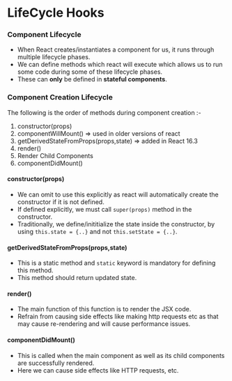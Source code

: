 # LifeCycle Hooks

### Component Lifecycle
- When React creates/instantiates a component for us, it runs
through multiple lifecycle phases.
- We can define methods which react will execute which allows us to run some code
during some of these lifecycle phases.
- These can **only** be defined in **stateful components**.

### Component Creation Lifecycle
The following is the order of methods during component creation :-
1. constructor(props)
2. componentWillMount() => used in older versions of react
2. getDerivedStateFromProps(props,state) => added in React 16.3
3. render()
4. Render Child Components
5. componentDidMount()

#### constructor(props)
- We can omit to use this explicitly as react will automatically create the constructor if it is not defined.
- If defined explicitly, we must call `super(props)` method in the constructor.
- Traditionally, we define/inititialize the state inside the constructor, by using `this.state = {..}` and not `this.setState = {..}`.

#### getDerivedStateFromProps(props,state)
- This is a static method and `static` keyword is mandatory for defining this method.
- This method should return updated state.

#### render()
- The main function of this function is to render the JSX code.
- Refrain from causing side effects like making http requests etc as that may cause re-rendering and will cause performance issues.

#### componentDidMount()
- This is called when the main component as well as its child components are successfully rendered.
- Here we can cause side effects like HTTP requests, etc.

